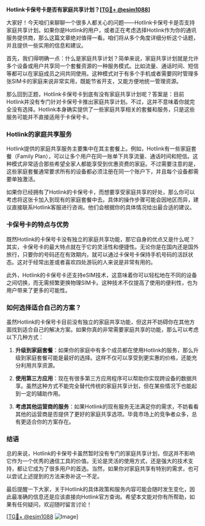 **Hotlink卡保号卡是否有家庭共享计划？[[TG💪+ @esim1088](https://t.me/s/esim1088)]**

大家好！今天咱们来聊聊一个很多人都关心的问题——Hotlink卡保号卡是否支持家庭共享计划。如果你是Hotlink的用户，或者正在考虑选择Hotlink作为你的通讯服务提供商，那么这篇文章绝对值得一看。咱们将从多个角度详细分析这个话题，并且提供一些实用的信息和建议。

首先，我们得明确一点：什么是家庭共享计划？简单来说，家庭共享计划就是允许多个设备或用户共享同一个套餐资源的一种服务模式。比如流量、通话时间、短信等都可以在家庭成员之间共同使用。这种模式对于有多个手机或者需要同时管理多张SIM卡的家庭来说非常实用，既能节省开支，又能方便地统一管理资源。

那么回到正题，Hotlink卡保号卡到底有没有家庭共享计划呢？答案是：目前Hotlink并没有专门针对卡保号卡推出家庭共享计划。不过，这并不意味着你就完全没有选择。Hotlink本身确实提供了一些家庭共享相关的套餐和服务，只是这些服务可能并不直接适用于卡保号卡。

### Hotlink的家庭共享服务

Hotlink提供的家庭共享服务主要集中在其主套餐上。例如，Hotlink有一些家庭套餐（Family Plan），可以让多个用户在同一账单下共享流量、通话时间和短信。这种模式非常适合那些希望全家人都能享受到优惠资费的家庭。不过需要注意的是，这些家庭套餐通常要求所有的设备都必须注册在同一个账户下，并且每个设备都需要单独激活。

如果你已经拥有了Hotlink的卡保号卡，而想要享受家庭共享的好处，那么你可以考虑将这张卡加入到现有的家庭套餐中去。具体的操作步骤可能会因地区而异，建议直接联系Hotlink客服进行咨询。他们会根据你的具体情况给出最合适的建议。

### 卡保号卡的特点与优势

既然Hotlink的卡保号卡没有独立的家庭共享功能，那它自身的优点又是什么呢？其实，卡保号卡的最大特点就在于它的灵活性和便捷性。无论你是在国内还是国外旅行，只要你的号码还在有效期内，就可以通过卡保号卡保持手机号码的活跃状态。这对于经常出差或者喜欢四处游玩的人来说是非常有用的。

此外，Hotlink的卡保号卡还支持eSIM技术，这意味着你可以轻松地在不同的设备之间切换，而无需频繁更换物理SIM卡。这种技术不仅提高了使用的便利性，也为用户带来了更多的可能性。

### 如何选择适合自己的方案？

虽然Hotlink的卡保号卡目前没有独立的家庭共享功能，但这并不妨碍你在其他方面找到适合自己的解决方案。如果你真的非常需要家庭共享的功能，那么可以考虑以下几种方式：

1. **升级到家庭套餐**：如果你的家庭中有多个成员都在使用Hotlink的服务，那么升级到家庭套餐可能是最好的选择。这样不仅可以享受到更实惠的价格，还能充分利用共享资源。
   
2. **使用第三方应用**：现在有很多第三方应用程序可以帮助你实现跨设备的数据共享。虽然这种方式不能完全替代传统的家庭共享计划，但在某些情况下也能起到一定的辅助作用。

3. **考虑其他运营商的服务**：如果Hotlink的现有服务无法满足你的需求，不妨看看其他的运营商是否提供了更好的家庭共享选项。毕竟市场上的竞争者众多，总有更适合你的方案存在。

### 结语

总的来说，Hotlink的卡保号卡虽然暂时没有专门的家庭共享计划，但这并不影响它作为一个优秀的通信工具的价值。无论是灵活的使用方式，还是强大的技术支持，都让它成为了很多用户的首选。当然，如果你对家庭共享有特别的需求，也可以尝试上述提到的方法来弥补这一不足。

最后提醒一下大家，关于Hotlink的具体政策和服务内容可能会随时发生变化，因此最准确的信息还是应该直接向Hotlink官方查询。希望本文能对你有所帮助，如果有任何疑问，欢迎随时留言讨论！

[[TG💪+ @esim1088](https://t.me/s/esim1088) ![Image](https://i.postimg.cc/4NQfJmqS/Snipaste-2025-05-13-00-14-12.png)]